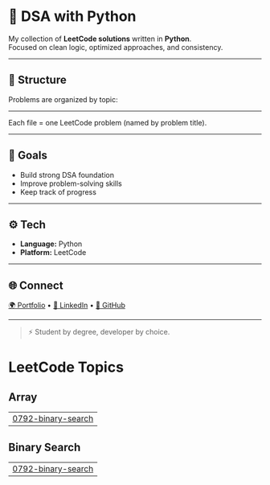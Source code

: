 # 🧠 DSA with Python

My collection of **LeetCode solutions** written in **Python**.  
Focused on clean logic, optimized approaches, and consistency.

---

## 📂 Structure
Problems are organized by topic:

---

Each file = one LeetCode problem (named by problem title).

---

## 🚀 Goals
- Build strong DSA foundation  
- Improve problem-solving skills  
- Keep track of progress  

---

## ⚙️ Tech
- **Language:** Python  
- **Platform:** LeetCode  

---

## 🌐 Connect
[🌍 Portfolio](https://creative-krishna.vercel.app) • [💼 LinkedIn](https://www.linkedin.com/in/krishnapratapsinghchauhan/) • [🐙 GitHub](https://github.com/creative-krishna)

---

> ⚡ Student by degree, developer by choice.

<!---LeetCode Topics Start-->
# LeetCode Topics
## Array
|  |
| ------- |
| [0792-binary-search](https://github.com/krishnapschauhan/DSA-Python/tree/master/0792-binary-search) |
## Binary Search
|  |
| ------- |
| [0792-binary-search](https://github.com/krishnapschauhan/DSA-Python/tree/master/0792-binary-search) |
<!---LeetCode Topics End-->